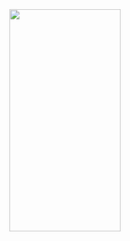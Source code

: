 <img src="https://media.giphy.com/media/vFKqnCdLPNOKc/giphy.gif" data-canonical-src="https://media.giphy.com/media/vFKqnCdLPNOKc/giphy.gif" width="200" height="400" />
